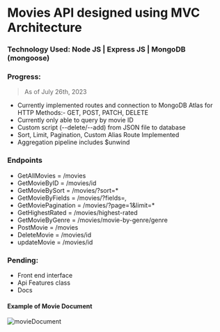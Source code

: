 # Movies API designed using MVC Architecture 

### Technology Used: Node JS | Express JS | MongoDB (mongoose)

### Progress:
> As of July 26th, 2023
* Currently implemented routes and connection to MongoDB Atlas
for HTTP Methods:- GET, POST, PATCH, DELETE 
* Currently only able to query by movie ID
* Custom script (--delete/--add) from JSON file to database 
* Sort, Limit, Pagination, Custom Alias Route Implemented 
* Aggregation pipeline includes $unwind

### Endpoints 
* GetAllMovies = /movies
* GetMovieByID = /movies/id
* GetMovieBySort = /movies/?sort=* 
* GetMovieByFields = /movies/?fields=*,*
* GetMoviePagination = /movies/?page=1&limit=*
* GetHighestRated = /movies/highest-rated
* GetMovieByGenre = /movies/movie-by-genre/genre
* PostMovie = /movies
* DeleteMovie = /movies/id
* updateMovie = /movies/id

### Pending: 
* Front end interface
* Api Features class
* Docs

#### Example of Movie Document
![movieDocument](https://github.com/HRoses/MVC-Architecture/assets/105571947/a5a969af-6244-42fd-9e60-bdba1be2e8e5)
